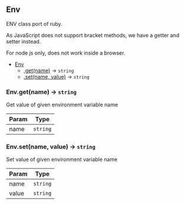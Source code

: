 <a name="Env"></a>

## Env
ENV class port of ruby.

As JavaScript does not support bracket methods, we have a getter and setter instead.

For node js only, does not work inside a browser.

* [Env](#Env)
    * [.get(name)](#Env.get) &rarr; <code>string</code>
    * [.set(name, value)](#Env.set) &rarr; <code>string</code>

<a name="Env.get"></a>

### Env.get(name) &rarr; <code>string</code>
Get value of given environment variable name

| Param | Type |
| --- | --- |
| name | <code>string</code> | 

<a name="Env.set"></a>

### Env.set(name, value) &rarr; <code>string</code>
Set value of given environment variable name

| Param | Type |
| --- | --- |
| name | <code>string</code> | 
| value | <code>string</code> | 


